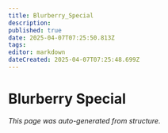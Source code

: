 ```yaml
---
title: Blurberry_Special
description: 
published: true
date: 2025-04-07T07:25:50.813Z
tags: 
editor: markdown
dateCreated: 2025-04-07T07:25:48.699Z
---
```


# Blurberry Special

*This page was auto-generated from structure.*
